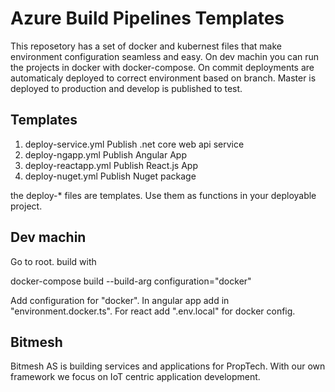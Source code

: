 # Azure Build Pipelines Templates
This reposetory has a set of docker and kubernest files that make environment configuration seamless and easy.
On dev machin you can run the projects in docker with docker-compose.
On commit deployments are automaticaly deployed to correct environment based on branch.
Master is deployed to production and develop is published to test.

## Templates

1. deploy-service.yml Publish .net core web api service
2. deploy-ngapp.yml Publish Angular App
3. deploy-reactapp.yml Publish React.js App
4. deploy-nuget.yml Publish Nuget package

the deploy-* files are templates.
Use them as functions in your deployable project.

## Dev machin

Go to root. build with

docker-compose build --build-arg configuration="docker"

Add configuration for "docker". In angular app add in "environment.docker.ts". For react add ".env.local" for docker config.


## Bitmesh
Bitmesh AS is building services and applications for PropTech. With our own framework we focus on IoT centric application development.